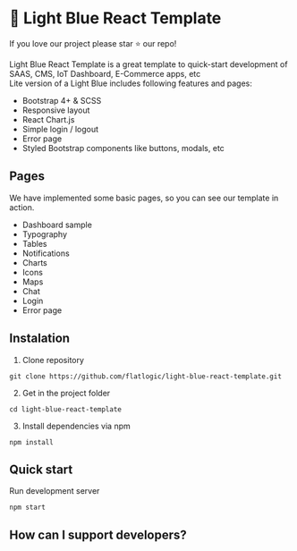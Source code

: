 # 🤘 Light Blue React Template

If you love our project please star ⭐️ our repo!

Light Blue React Template is a great template to quick-start development of SAAS, CMS, IoT Dashboard, E-Commerce apps, etc  
Lite version of a Light Blue includes following features and pages:

* Bootstrap 4+ & SCSS
* Responsive layout
* React Chart.js
* Simple login / logout 
* Error page
* Styled Bootstrap components like buttons, modals, etc


## Pages
We have implemented some basic pages, so you can see our template in action.

* Dashboard sample
* Typography
* Tables
* Notifications
* Charts
* Icons
* Maps
* Chat
* Login
* Error page

## Instalation 

1. Clone repository
```shell
git clone https://github.com/flatlogic/light-blue-react-template.git
```
2. Get in the project folder
```shell
cd light-blue-react-template
```
3. Install dependencies via npm
```shell
npm install
```

## Quick start
Run development server
```shell
npm start
```


## How can I support developers?

